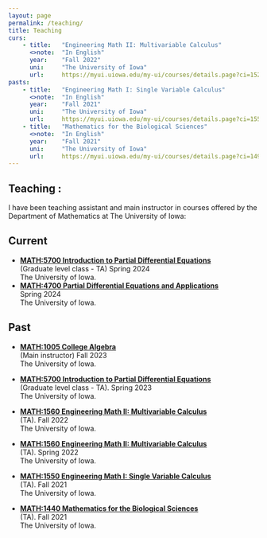 ```yaml
---
layout: page
permalink: /teaching/
title: Teaching
curs:
    - title:   "Engineering Math II: Multivariable Calculus"
      <>note:  "In English"
      year:    "Fall 2022"
      uni:     "The University of Iowa"
      url:     https://myui.uiowa.edu/my-ui/courses/details.page?ci=152065&id=953716
pasts:
    - title:   "Engineering Math I: Single Variable Calculus"
      <>note:  "In English"
      year:    "Fall 2021"
      uni:     "The University of Iowa"
      url:     https://myui.uiowa.edu/my-ui/courses/details.page?ci=155573&id=941316 
    - title:   "Mathematics for the Biological Sciences"
      <>note:  "In English"
      year:    "Fall 2021"
      uni:     "The University of Iowa"
      url:     https://myui.uiowa.edu/my-ui/courses/details.page?ci=149667&id=941277
---
```


## Teaching : 
I have been teaching assistant and main instructor in courses offered by the Department of Mathematics at The University of Iowa:



## Current
- **[MATH:5700 Introduction to Partial Differential Equations](https://myui.uiowa.edu/my-ui/courses/details.page?ci=149697&id=980060)** <br /> 
 (Graduate level class - TA) Spring 2024 <br /> The University of Iowa.
- **[MATH:4700 Partial Differential Equations and Applications](https://myui.uiowa.edu/my-ui/courses/details.page?ci=173787&id=1015387)** <br /> 
Spring 2024 <br />  The University of Iowa.
 

 
 

## Past
- **[MATH:1005 College Algebra](https://myui.uiowa.edu/my-ui/courses/details.page?ci=157684&id=994167)** <br /> 
 (Main instructor) Fall 2023 <br /> The University of Iowa.
 
- **[MATH:5700 Introduction to Partial Differential Equations](https://myui.uiowa.edu/my-ui/courses/details.page?ci=149697&id=980060)** <br /> 
 (Graduate level class - TA). Spring 2023 <br /> The University of Iowa.
 
 - **[MATH:1560 Engineering Math II: Multivariable Calculus](https://myui.uiowa.edu/my-ui/courses/details.page?ci=152065&id=953716)** <br /> 
 (TA). Fall 2022 <br /> The University of Iowa.

- **[MATH:1560 Engineering Math II: Multivariable Calculus](https://myui.uiowa.edu/my-ui/courses/details.page?ci=152065&id=953716)** <br /> 
 (TA). Spring 2022 <br /> The University of Iowa.
 
- **[MATH:1550 Engineering Math I: Single Variable Calculus](https://myui.uiowa.edu/my-ui/courses/details.page?ci=155573&id=941316)** <br /> 
 (TA). Fall 2021 <br /> The University of Iowa.
 
- **[MATH:1440 Mathematics for the Biological Sciences](https://myui.uiowa.edu/my-ui/courses/details.page?ci=149667&id=941277)** <br /> 
 (TA). Fall 2021 <br /> The University of Iowa.
 


